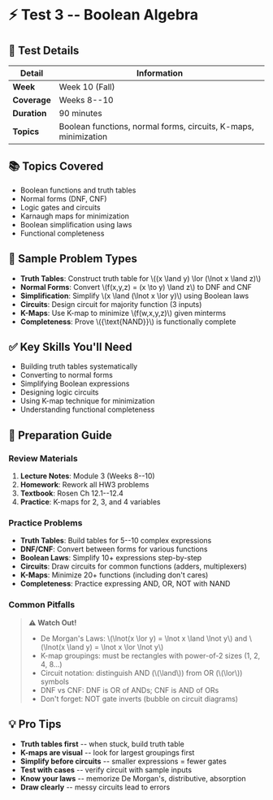 # ⚡ Test 3 -- Boolean Algebra

## 📅 Test Details

| Detail | Information |
|--------|-------------|
| **Week** | Week 10 (Fall) |
| **Coverage** | Weeks 8--10 |
| **Duration** | 90 minutes |
| **Topics** | Boolean functions, normal forms, circuits, K-maps, minimization |

## 📚 Topics Covered

- Boolean functions and truth tables
- Normal forms (DNF, CNF)
- Logic gates and circuits
- Karnaugh maps for minimization
- Boolean simplification using laws
- Functional completeness

## 🎯 Sample Problem Types

- **Truth Tables**: Construct truth table for \\((x \land y) \lor (\lnot x \land z)\\)
- **Normal Forms**: Convert \\(f(x,y,z) = (x \to y) \land z\\) to DNF and CNF
- **Simplification**: Simplify \\(x \land (\lnot x \lor y)\\) using Boolean laws
- **Circuits**: Design circuit for majority function (3 inputs)
- **K-Maps**: Use K-map to minimize \\(f(w,x,y,z)\\) given minterms
- **Completeness**: Prove \\(\{\text{NAND}\}\\) is functionally complete

## ✅ Key Skills You'll Need

- Building truth tables systematically
- Converting to normal forms
- Simplifying Boolean expressions
- Designing logic circuits
- Using K-map technique for minimization
- Understanding functional completeness

## 📖 Preparation Guide

### Review Materials

1. **Lecture Notes**: Module 3 (Weeks 8--10)
2. **Homework**: Rework all HW3 problems
3. **Textbook**: Rosen Ch 12.1--12.4
4. **Practice**: K-maps for 2, 3, and 4 variables

### Practice Problems

- **Truth Tables**: Build tables for 5--10 complex expressions
- **DNF/CNF**: Convert between forms for various functions
- **Boolean Laws**: Simplify 10+ expressions step-by-step
- **Circuits**: Draw circuits for common functions (adders, multiplexers)
- **K-Maps**: Minimize 20+ functions (including don't cares)
- **Completeness**: Practice expressing AND, OR, NOT with NAND

### Common Pitfalls

> **⚠️ Watch Out!**
>
> - De Morgan's Laws: \\(\lnot(x \lor y) = \lnot x \land \lnot y\\) and \\(\lnot(x \land y) = \lnot x \lor \lnot y\\)
> - K-map groupings: must be rectangles with power-of-2 sizes (1, 2, 4, 8...)
> - Circuit notation: distinguish AND (\\(\land\\)) from OR (\\(\lor\\)) symbols
> - DNF vs CNF: DNF is OR of ANDs; CNF is AND of ORs
> - Don't forget: NOT gate inverts (bubble on circuit diagrams)

## 💡 Pro Tips

- **Truth tables first** -- when stuck, build truth table
- **K-maps are visual** -- look for largest groupings first
- **Simplify before circuits** -- smaller expressions = fewer gates
- **Test with cases** -- verify circuit with sample inputs
- **Know your laws** -- memorize De Morgan's, distributive, absorption
- **Draw clearly** -- messy circuits lead to errors

